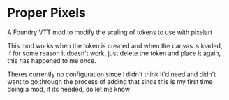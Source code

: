 # Proper Pixels
A Foundry VTT mod to modify the scaling of tokens to use with pixelart

This mod works when the token is created and when the canvas is loaded, if for some reason it doesn't work, just delete the token and place it again, this has happened to me once.

Theres currently no configuration since I didn't think it'd need and didn't want to go through the process of adding that since this is my first time doing a mod, if its needed, do let me know

